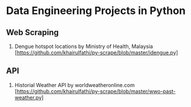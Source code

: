 # Data Engineering Projects in Python
## Web Scraping
1. Dengue hotspot locations by Ministry of Health, Malaysia [https://github.com/khairulfathi/py-scrape/blob/master/idengue.py]

## API
1. Historial Weather API by worldweatheronline.com [https://github.com/khairulfathi/py-scrape/blob/master/wwo-past-weather.py]
